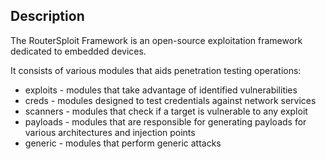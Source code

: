 ## Description
The RouterSploit Framework is an open-source exploitation framework dedicated to embedded devices.

It consists of various modules that aids penetration testing operations:
- exploits - modules that take advantage of identified vulnerabilities
- creds - modules designed to test credentials against network services
- scanners - modules that check if a target is vulnerable to any exploit
- payloads - modules that are responsible for generating payloads for various architectures and injection points
- generic - modules that perform generic attacks
